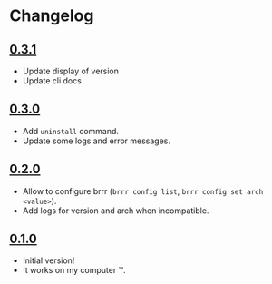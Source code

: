 # Changelog

## [0.3.1](https://github.com/SiegfriedEhret/brrr/releases/tag/v0.3.1)

- Update display of version
- Update cli docs

## [0.3.0](https://github.com/SiegfriedEhret/brrr/releases/tag/v0.3.0)

- Add `uninstall` command.
- Update some logs and error messages.

## [0.2.0](https://github.com/SiegfriedEhret/brrr/releases/tag/v0.2.0)

- Allow to configure brrr (`brrr config list`, `brrr config set arch <value>`).
- Add logs for version and arch when incompatible.

## [0.1.0](https://github.com/SiegfriedEhret/brrr/releases/tag/v0.1.0)

- Initial version!
- It works on my computer :tm:.
